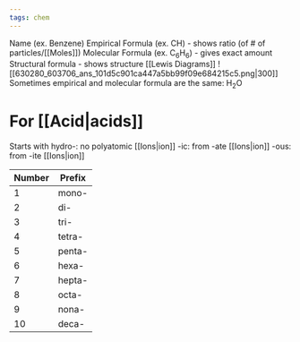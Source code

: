 ```yaml
---
tags: chem
---
```

Name (ex. Benzene)
Empirical Formula (ex. CH) - shows ratio (of # of particles/[[Moles]])
Molecular Formula (ex. C<sub>6</sub>H<sub>6</sub>) - gives exact amount
Structural formula - shows structure [[Lewis Diagrams]]
![[630280_603706_ans_101d5c901ca447a5bb99f09e684215c5.png|300]]
Sometimes empirical and molecular formula are the same: H<sub>2</sub>O
# For [[Acid|acids]]
Starts with hydro-: no polyatomic [[Ions|ion]]
-ic: from -ate [[Ions|ion]]
-ous: from -ite [[Ions|ion]]

| Number | Prefix |
| ------ | ------ |
| 1      | mono-  |
| 2      | di-    |
| 3      | tri-   |
| 4      | tetra- |
| 5      | penta- |
| 6      | hexa-  |
| 7      | hepta- |
| 8      | octa-  |
| 9      | nona-  |
| 10     | deca-  |



